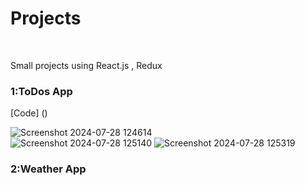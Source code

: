 # Projects
<br>
<p>Small projects using React.js , Redux</p>

<h3>1:ToDos App</h3> [Code] ()



![Screenshot 2024-07-28 124614](https://github.com/user-attachments/assets/c9690e2d-e0d3-47c9-ab95-aa373e4f4e89)  
![Screenshot 2024-07-28 125140](https://github.com/user-attachments/assets/3046b5e2-99a6-4cfe-b3f5-73769014ad8b)          ![Screenshot 2024-07-28 125319](https://github.com/user-attachments/assets/f438fa46-1407-4bc5-afea-e4b0a421c1a5)


<h3>2:Weather App</h3>



